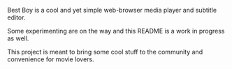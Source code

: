 Best Boy is a cool and yet simple web-browser media player and subtitle editor.

Some experimenting are on the way and this README is a work in progress as well.

This project is meant to bring some cool stuff to the community and convenience for movie lovers.
